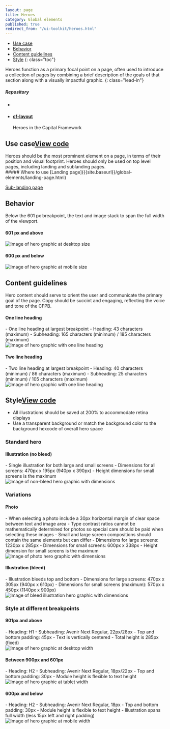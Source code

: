 ```yaml
---
layout: page
title: Heroes
category: Global elements
published: true
redirect_from: "/ui-toolkit/heroes.html"
---
```


- [Use case](#use-case)
- [Behavior](#behavior)
- [Content guidelines](#content-guidelines)
- [Style](#style)
 {: class="toc"}

<div class="content-50 content-first">
Heroes function as a primary focal point on a page, often used to introduce a collection of pages by combining a brief description of the goals of that section along with a visually impactful graphic. 
{: class="lead-in"}

</div>

<div class="content-50 content-last">
  <h5 class="repo-list-header">Repository</h5>
  <ul class="repo-list">
    <li>
      <span class="cf-icon cf-icon-github"></span>
    </li>
    <li>
      <a href="https://github.com/cfpb/cf-layout"><h4>cf-layout</h4></a>
      <p>Heroes in the Capital Framework</p>
    </li>
  </ul>
</div> 


<h2 id="use-case">Use case<span class="cf-code-link"><a href="https://github.com/cfpb/capital-framework/blob/master/src/cf-layout/src/cf-layout.less#L618-L620">View code <span class="cf-icon cf-icon-external-link"></span></a></span></h2>


<div class="content-67 content-first">
Heroes should be the most prominent element on a page, in terms of their position and visual footprint. Heroes should only be used on top level pages, including landing and sublanding pages.
</div>

<div class="content-33 content-last">
##### Where to use
[Landing page]({{site.baseurl}}/global-elements/landing-page.html)

[Sub-landing page]({{site.baseurl}}/global-elements/sublanding-page.html)

</div>

<h2 id="behavior">Behavior<span class="cf-code-link"></h2>

Below the 601 px breakpoint, the text and image stack to span the full width of the viewport.

<div class="content-75 content-first"> 
<h4>601 px and above</h4> 
<img alt="Image of hero graphic at desktop size" src="../static/img/hero/hero_behavior_desktop.png"/>
</div>

<div class="content-25 content-last"> 
<h4>600 px and below</h4>
<img alt="Image of hero graphic at mobile size" src="../static/img/hero/hero_behavior_mobile.png"/>
</div>

<h2>Content guidelines</h2>
Hero content should serve to orient the user and communicate the primary goal of the page. Copy should be succint and engaging, reflecting the voice and tone of the CFPB. 

<div class="content-50 content-first"> 
  <h4>One line heading</h4> 
- One line heading at largest breakpoint
- Heading: 43 characters (maximum)
- Subheading: 165 characters (minimum) / 185 characters (maximum)
</div>

<div class="content-50 content-last">
  <img alt="Image of hero graphic with one line heading" src="../static/img/hero/hero_content_one_line_heading.png"/>
</div>

<div class="content-50 content-first"> 
  <h4>Two line heading</h4>
- Two line heading at largest breakpoint
- Heading: 40 characters (minimum) / 86 characters (maximum)
- Subheading: 25 characters (minimum) / 105 characters (maximum)
</div>

<div class="content-50 content-last">
  <img alt="Image of hero graphic with one line heading" src="../static/img/hero/hero_content_two_line_heading.png"/>
</div>

<h2 id="style">Style<span class="cf-code-link"><a href="https://github.com/cfpb/capital-framework/blob/master/src/cf-layout/src/cf-layout.less#L618-L620">View code <span class="cf-icon cf-icon-external-link"></span></a></span></h2>

- All illustrations should be saved at 200% to accommodate retina displays
- Use a transparent background or match the background color to the background hexcode of overall hero space

<h3>Standard hero</h3>

<h4>Illustration (no bleed)</h4>
- Single illustration for both large and small screens
- Dimensions for all screens: 470px x 195px (940px x 390px)
- Height dimensions for small screens is the maximum

<img alt="Image of non-bleed hero graphic with dimensions" src="../static/img/hero/hero_style_size_non_bleed.png"/>

<h3>Variations</h3>

<h4>Photo</h4>
- When selecting a photo include a 30px horizontal margin of clear space between text and image area
- Type contrast ratios cannot be mathematically determined for photos so special care should be paid when selecting these images
- Small and large screen compositions should contain the same elements but can differ
- Dimensions for large screens: 1230px x 285px
- Dimensions for small screens: 600px x 338px
- Height dimension for small screens is the maximum 


<img alt="Image of photo hero graphic with dimensions" src="../static/img/hero/hero_style_size_photo.png"/> 

<h4>Illustration (bleed)</h4>
- Illustration bleeds top and bottom
- Dimensions for large screens: 470px x 305px (940px x 610px)
- Dimensions for small screens (maximum): 570px x 450px (1140px x 900px)

<img alt="Image of bleed illustration hero graphic with dimensions" src="../static/img/hero/hero_style_size_bleed.png"/> 


<h3>Style at different breakpoints</h3>

<h4>901px and above</h4> 
- Heading: H1
- Subheading: Avenir Next Regular, 22px/28px
- Top and bottom padding: 45px
- Text is vertically centered
- Total height is 285px (fixed)

<div class="content-75 content-first"> 
<img alt="Image of hero graphic at desktop width" src="../static/img/hero/hero_style_desktop.png"/>
</div>

<h4>Between 900px and 601px</h4>
- Heading: H2
- Subheading: Avenir Next Regular, 18px/22px
- Top and bottom padding: 30px
- Module height is flexible to text height

<div class="content-50 content-first"> 
<img alt="Image of hero graphic at tablet width" src="../static/img/hero/hero_style_tablet.png"/>
</div>

<h4>600px and below</h4>
- Heading: H2
- Subheading: Avenir Next Regular, 18px
- Top and bottom padding: 30px
- Module height is flexible to text height
- Illustration spans full width (less 15px left and right padding)

<div class="content-25 content-first"> 
<img alt="Image of hero graphic at mobile width" src="../static/img/hero/hero_style_mobile.png"/>
</div>









